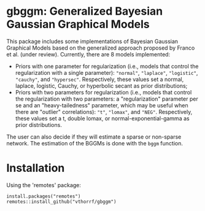 gbggm: Generalized Bayesian Gaussian Graphical Models
=============

This package includes some implementations of Bayesian Gaussian Graphical Models based on the generalized approach proposed by Franco et al. (under review). Currently, there are 8 models implemented:
* Priors with one parameter for regularization (i.e., models that control the regularization with a single parameter): `"normal"`, `"laplace"`, `"logistic"`, `"cauchy"`, and `"hypersec"`. Respectively, these values set a normal, laplace, logistic, Cauchy, or hyperbolic secant as prior distributions;
* Priors with two parameters for regularization (i.e., models that control the regularization with two parameters: a "regularization" parameter per se and an "heavy-tailedness" parameter, which may be useful when there are "outlier" correlations): `"t"`, `"lomax"`, and `"NEG"`. Respectively, these values set a t, double lomax, or normal-exponential-gamma as prior distributions.

The user can also decide if they will estimate a sparse or non-sparse network. The estimation of the BGGMs is done with the `bggm` function.

# Installation #

Using the 'remotes' package:

    install.packages("remotes")
    remotes::install_github("vthorrf/gbggm")
